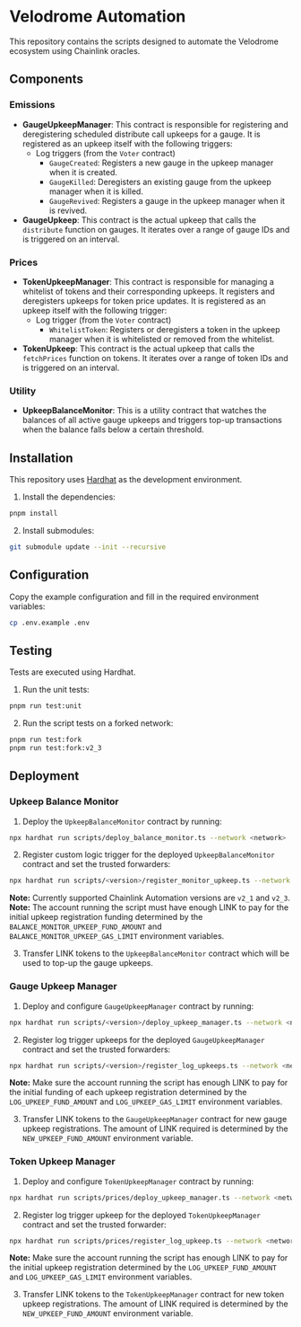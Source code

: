 # Velodrome Automation

This repository contains the scripts designed to automate the Velodrome ecosystem using Chainlink oracles.

## Components

### Emissions

- **GaugeUpkeepManager**: This contract is responsible for registering and deregistering scheduled distribute call upkeeps for a gauge. It is registered as an upkeep itself with the following triggers:
  - Log triggers (from the `Voter` contract)
    - `GaugeCreated`: Registers a new gauge in the upkeep manager when it is created.
    - `GaugeKilled`: Deregisters an existing gauge from the upkeep manager when it is killed.
    - `GaugeRevived`: Registers a gauge in the upkeep manager when it is revived.
- **GaugeUpkeep**: This contract is the actual upkeep that calls the `distribute` function on gauges. It iterates over a range of gauge IDs and is triggered on an interval.

### Prices

- **TokenUpkeepManager**: This contract is responsible for managing a whitelist of tokens and their corresponding upkeeps. It registers and deregisters upkeeps for token price updates. It is registered as an upkeep itself with the following trigger:
  - Log trigger (from the `Voter` contract)
    - `WhitelistToken`: Registers or deregisters a token in the upkeep manager when it is whitelisted or removed from the whitelist.
- **TokenUpkeep**: This contract is the actual upkeep that calls the `fetchPrices` function on tokens. It iterates over a range of token IDs and is triggered on an interval.

### Utility

- **UpkeepBalanceMonitor**: This is a utility contract that watches the balances of all active gauge upkeeps and triggers top-up transactions when the balance falls below a certain threshold.

## Installation

This repository uses [Hardhat](https://hardhat.org/) as the development environment.

1. Install the dependencies:

```bash
pnpm install
```

2. Install submodules:

```bash
git submodule update --init --recursive
```

## Configuration

Copy the example configuration and fill in the required environment variables:

```bash
cp .env.example .env
```

## Testing

Tests are executed using Hardhat.

1. Run the unit tests:

```bash
pnpm run test:unit
```

2. Run the script tests on a forked network:

```bash
pnpm run test:fork
pnpm run test:fork:v2_3
```

## Deployment

### Upkeep Balance Monitor

1. Deploy the `UpkeepBalanceMonitor` contract by running:

```bash
npx hardhat run scripts/deploy_balance_monitor.ts --network <network>
```

2. Register custom logic trigger for the deployed `UpkeepBalanceMonitor` contract and set the trusted forwarders:

```bash
npx hardhat run scripts/<version>/register_monitor_upkeep.ts --network <network>
```

**Note:** Currently supported Chainlink Automation versions are `v2_1` and `v2_3`.  
**Note:** The account running the script must have enough LINK to pay for the initial upkeep registration funding determined by the `BALANCE_MONITOR_UPKEEP_FUND_AMOUNT` and `BALANCE_MONITOR_UPKEEP_GAS_LIMIT` environment variables.

3. Transfer LINK tokens to the `UpkeepBalanceMonitor` contract which will be used to top-up the gauge upkeeps.

### Gauge Upkeep Manager

1. Deploy and configure `GaugeUpkeepManager` contract by running:

```bash
npx hardhat run scripts/<version>/deploy_upkeep_manager.ts --network <network>
```

2. Register log trigger upkeeps for the deployed `GaugeUpkeepManager` contract and set the trusted forwarders:

```bash
npx hardhat run scripts/<version>/register_log_upkeeps.ts --network <network>
```

**Note:** Make sure the account running the script has enough LINK to pay for the initial funding of each upkeep registration determined by the `LOG_UPKEEP_FUND_AMOUNT` and `LOG_UPKEEP_GAS_LIMIT` environment variables.

3. Transfer LINK tokens to the `GaugeUpkeepManager` contract for new gauge upkeep registrations. The amount of LINK required is determined by the `NEW_UPKEEP_FUND_AMOUNT` environment variable.

### Token Upkeep Manager

1. Deploy and configure `TokenUpkeepManager` contract by running:

```bash
npx hardhat run scripts/prices/deploy_upkeep_manager.ts --network <network>
```

2. Register log trigger upkeep for the deployed `TokenUpkeepManager` contract and set the trusted forwarder:

```bash
npx hardhat run scripts/prices/register_log_upkeep.ts --network <network>
```

**Note:** Make sure the account running the script has enough LINK to pay for the initial upkeep registration determined by the `LOG_UPKEEP_FUND_AMOUNT` and `LOG_UPKEEP_GAS_LIMIT` environment variables.

3. Transfer LINK tokens to the `TokenUpkeepManager` contract for new token upkeep registrations. The amount of LINK required is determined by the `NEW_UPKEEP_FUND_AMOUNT` environment variable.
